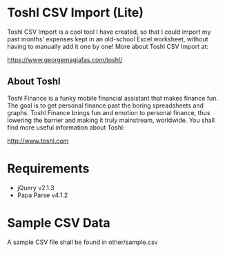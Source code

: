 Toshl CSV Import (Lite)
=======================
Toshl CSV Import is a cool tool I have created, so that I could import my past 
months' expenses kept in an old-school Excel worksheet, without having to 
manually add it one by one! More about Toshl CSV Import at:

https://www.georgemagiafas.com/toshl/


About Toshl
-----------------------
Toshl Finance is a funky mobile financial assistant that makes finance fun. 
The goal is to get personal finance past the boring spreadsheets and graphs. 
Toshl Finance brings fun and emotion to personal finance, thus lowering the 
barrier and making it truly mainstream, worldwide. You shall find more useful 
information about Toshl:

http://www.toshl.com


Requirements
======================
* jQuery v2.1.3
* Papa Parse v4.1.2


Sample CSV Data
======================
A sample CSV file shall be found in other/sample.csv